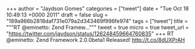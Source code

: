 
+++
author = "Jaydson Gomes"
categories = ["tweet"]
date = "Tue Oct 18 10:49:13 +0000 2011"
draft = false
slug = "189a986b2818daf731e079a2d343469f996fe974"
tags = ["tweet"]
title = """RT @eminetto: Zend Framew..."""
tweet = true
micro = true
tweet_url = "https://twitter.com/jaydson/status/126248459664760835"
+++
RT @eminetto: Zend Framework 2.0.0beta1 Released! http://t.co/8dUXPrAH

